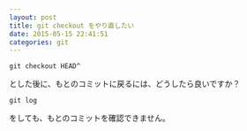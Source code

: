 ```yaml
---
layout: post
title: git checkout をやり直したい
date: 2015-05-15 22:41:51
categories: git
---
```

<pre><code>git checkout HEAD^
</code></pre>

<p>とした後に、もとのコミットに戻るには、どうしたら良いですか？</p>

<pre><code>git log
</code></pre>

<p>をしても、もとのコミットを確認できません。</p>
